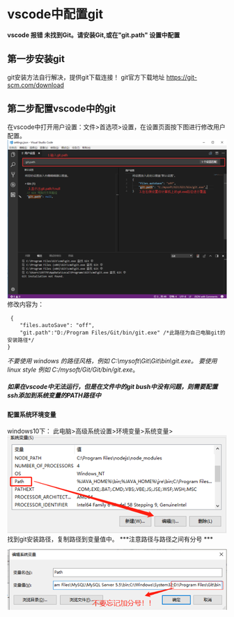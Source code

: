 vscode中配置git
===

**vscode 报错 未找到Git。请安装Git,或在"git.path" 设置中配置**

## 第一步安装git
git安装方法自行解决，提供git下载连接！
git官方下载地址 https://git-scm.com/download

## 第二步配置vscode中的git

 在vscode中打开用户设置：文件>首选项>设置，在设置页面按下图进行修改用户配置。
  ![enter description here](./images/1563169965(1).jpg)
 修改内容为：

```
 {
    "files.autoSave": "off",
    "git.path":"D:/Program Files/Git/bin/git.exe" /*此路径为自己电脑git的安装路径*/
}
```

*不要使用 windows 的路径风格，例如  C:\\mysoft\\Git\\Git\\bin\\git.exe。*
*要使用   linux style  例如  C:/mysoft/Git/Git/bin/git.exe*。

##### 如果在vscode中无法运行，但是在文件中的git bush中没有问题，则需要配置ssh添加到系统变量的PATH路径中 

#### 配置系统环境变量
windows10下：
此电脑>高级系统设置>环境变量>系统变量>
![enter description here](./images/12.jpg)
找到git安装路径，复制路径到变量值中。
***注意路径与路径之间有分号 ***

![enter description here](./images/1563170827(1).jpg)

